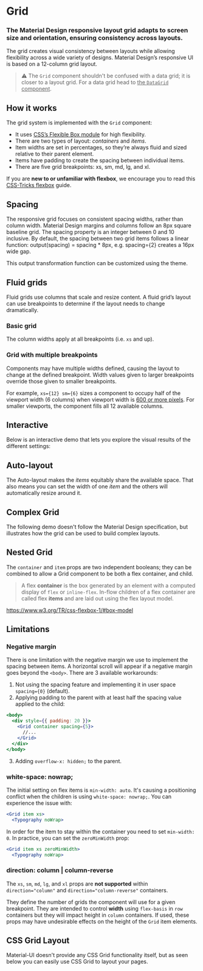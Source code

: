 <script lang='coffee'>
  import SpacingGrid from './SpacingGrid.svelte'
  import CenteredGrid from './CenteredGrid.svelte'
</script>
<style>
  a {
    color: var(--theme-palette-primary-main);
  }
</style>

# Grid

### The Material Design responsive layout grid adapts to screen size and orientation, ensuring consistency across layouts.

The grid creates visual consistency between layouts while allowing flexibility across a wide variety of designs. Material Design’s responsive UI is based on a 12-column grid layout.

> ⚠️ The `Grid` component shouldn't be confused with a data grid; it is closer to a layout grid. For a data grid head to [the `DataGrid` component](/components/data-grid/).

## How it works

The grid system is implemented with the `Grid` component:

- It uses [CSS’s Flexible Box module](https://www.w3.org/TR/css-flexbox-1/) for high flexibility.
- There are two types of layout: *containers* and *items*.
- Item widths are set in percentages, so they’re always fluid and sized relative to their parent element.
- Items have padding to create the spacing between individual items.
- There are five grid breakpoints: xs, sm, md, lg, and xl.

If you are **new to or unfamiliar with flexbox**, we encourage you to read this [CSS-Tricks flexbox](https://css-tricks.com/snippets/css/a-guide-to-flexbox/) guide.

## Spacing

The responsive grid focuses on consistent spacing widths, rather than column width. Material Design margins and columns follow an 8px square baseline grid. The spacing property is an integer between 0 and 10 inclusive. By default, the spacing between two grid items follows a linear function: output(spacing) = spacing * 8px, e.g. spacing={2} creates a 16px wide gap.

This output transformation function can be customized using the theme.

<SpacingGrid />

## Fluid grids

Fluid grids use columns that scale and resize content. A fluid grid’s layout can use breakpoints to determine if the layout needs to change dramatically.

### Basic grid

The column widths apply at all breakpoints (i.e. `xs` and up).

<CenteredGrid />

### Grid with multiple breakpoints

Components may have multiple widths defined, causing the layout to change at the defined breakpoint. Width values given to larger breakpoints override those given to smaller breakpoints.

For example, `xs={12} sm={6}` sizes a component to occupy half of the viewport width (6 columns) when viewport width is [600 or more pixels](/customization/breakpoints/#default-breakpoints). For smaller viewports, the component fills all 12 available columns.

<!-- {{"demo": "pages/components/grid/FullWidthGrid.js", "bg": true}} -->

## Interactive

Below is an interactive demo that lets you explore the visual results of the different settings:

<!-- {{"demo": "pages/components/grid/InteractiveGrid.js", "hideToolbar": true, "bg": true}} -->

## Auto-layout

The Auto-layout makes the _items_ equitably share the available space.
That also means you can set the width of one _item_ and the others will automatically resize around it.

<!-- {{"demo": "pages/components/grid/AutoGrid.js", "bg": true}} -->

## Complex Grid

The following demo doesn't follow the Material Design specification, but illustrates how the grid can be used to build complex layouts.

<!-- {{"demo": "pages/components/grid/ComplexGrid.js", "bg": true}} -->

## Nested Grid

The `container` and `item` props are two independent booleans; they can be combined to allow a Grid component to be both a flex container, and child.

> A flex **container** is the box generated by an element with a computed display of `flex` or `inline-flex`. In-flow children of a flex container are called flex **items** and are laid out using the flex layout model.

https://www.w3.org/TR/css-flexbox-1/#box-model

<!-- {{"demo": "pages/components/grid/NestedGrid.js", "bg": true}} -->

## Limitations

### Negative margin

There is one limitation with the negative margin we use to implement the spacing between items.
A horizontal scroll will appear if a negative margin goes beyond the `<body>`.
There are 3 available workarounds:

1. Not using the spacing feature and implementing it in user space `spacing={0}` (default).
2. Applying padding to the parent with at least half the spacing value applied to the child:

  ```jsx
  <body>
    <div style={{ padding: 20 }}>
      <Grid container spacing={5}>
        //...
      </Grid>
    </div>
  </body>
  ```

3. Adding `overflow-x: hidden;` to the parent.

### white-space: nowrap;

The initial setting on flex items is `min-width: auto`.
It's causing a positioning conflict when the children is using `white-space: nowrap;`.
You can experience the issue with:

```jsx
<Grid item xs>
  <Typography noWrap>
```

In order for the item to stay within the container you need to set `min-width: 0`.
In practice, you can set the `zeroMinWidth` prop:

```jsx
<Grid item xs zeroMinWidth>
  <Typography noWrap>
```

<!-- {{"demo": "pages/components/grid/AutoGridNoWrap.js", "bg": true}} -->

### direction: column | column-reverse

The `xs`, `sm`, `md`, `lg`, and `xl` props are **not supported** within `direction="column"` and `direction="column-reverse"` containers.

They define the number of grids the component will use for a given breakpoint. They are intended to control **width** using `flex-basis` in `row` containers but they will impact height in `column` containers.
If used, these props may have undesirable effects on the height of the `Grid` item elements.

## CSS Grid Layout

Material-UI doesn't provide any CSS Grid functionality itself, but as seen below you can easily use CSS Grid to layout your pages.

<!-- {{"demo": "pages/components/grid/CSSGrid.js", "bg": true}} -->